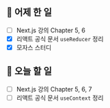 ## 🐣 어제 한 일

- [ ] Next.js 강의 Chapter 5, 6
- [x] 리액트 공식 문서 `useReducer` 정리
- [x] 모자스 스터디

## 🐤 오늘 할 일

- [ ] Next.js 강의 Chapter 5, 6, 7
- [ ] 리액트 공식 문서 `useContext` 정리